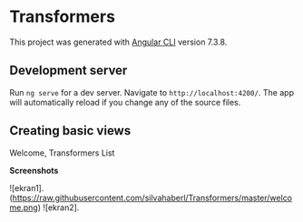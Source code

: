 # Transformers

This project was generated with [Angular CLI](https://github.com/angular/angular-cli) version 7.3.8.

## Development server

Run `ng serve` for a dev server. Navigate to `http://localhost:4200/`. The app will automatically reload if you change any of the source files.


## Creating basic views 

Welcome, Transformers List

**Screenshots**

![ekran1].(https://raw.githubusercontent.com/silvahaberl/Transformers/master/welcome.png)
![ekran2].
